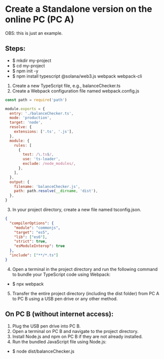 # Create a Standalone version on the online PC (PC A)


OBS: this is just an example.

## Steps:

- \$ mkdir my-project
- \$ cd my-project
- \$ npm init -y
- \$ npm install typescript @solana/web3.js webpack webpack-cli

1. Create a new TypeScript file, e.g., balanceChecker.ts
2. Create a Webpack configuration file named webpack.config.js

```javascript
const path = require('path')

module.exports = {
  entry: './balanceChecker.ts',
  mode: 'production',
  target: 'node',
  resolve: {
    extensions: ['.ts', '.js'],
  },
  module: {
    rules: [
      {
        test: /\.ts$/,
        use: 'ts-loader',
        exclude: /node_modules/,
      },
    ],
  },
  output: {
    filename: 'balanceChecker.js',
    path: path.resolve(__dirname, 'dist'),
  },
}
```

3. In your project directory, create a new file named tsconfig.json.

```json
{
  "compilerOptions": {
    "module": "commonjs",
    "target": "es5",
    "lib": ["es6"],
    "strict": true,
    "esModuleInterop": true
  },
  "include": ["**/*.ts"]
}
```

4. Open a terminal in the project directory and run the following command to bundle your TypeScript code using Webpack:

- \$ npx webpack

5. Transfer the entire project directory (including the dist folder) from PC A to PC B using a USB pen drive or any other method.

## On PC B (without internet access):

1. Plug the USB pen drive into PC B.
2. Open a terminal on PC B and navigate to the project directory.
3. Install Node.js and npm on PC B if they are not already installed.
4. Run the bundled JavaScript file using Node.js:

- \$ node dist/balanceChecker.js
